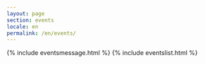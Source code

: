 ```yaml
---
layout: page
section: events
locale: en
permalink: /en/events/
---
```


{% include eventsmessage.html %}
{% include eventslist.html %}

